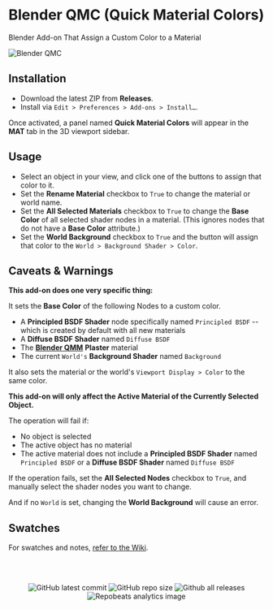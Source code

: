<h1>Blender QMC (Quick Material Colors)</h1>

Blender Add-on That Assign a Custom Color to a Material

![Blender QMC](https://github.com/don1138/blender-qmc/blob/main/imx/blender-qmc.png)

## Installation

- Download the latest ZIP from **Releases**.
- Install  via ``Edit > Preferences > Add-ons > Install…``.

Once activated, a panel named **Quick Material Colors** will appear in the **MAT** tab in the 3D viewport sidebar.

## Usage

- Select an object in your view, and click one of the buttons to assign that color to it.
- Set the **Rename Material** checkbox to `True` to change the material or world name.
- Set the **All Selected Materials** checkbox to `True` to change the **Base Color** of all selected shader nodes in a material. (This ignores nodes that do not have a **Base Color** attribute.)
- Set the **World Background** checkbox to `True` and the button will assign that color to the `World > Background Shader > Color`.

## Caveats & Warnings

**This add-on does one very specific thing:**

It sets the **Base Color** of the following Nodes to a custom color.

- A **Principled BSDF Shader** node specifically named `Principled BSDF` -- which is created by default with all new materials
- A **Diffuse BSDF Shader** named `Diffuse BSDF`
- The [**Blender QMM**](https://github.com/don1138/blender-qmm) **Plaster** material
- The current `World's` **Background Shader** named `Background`

It also sets the material or the world's `Viewport Display > Color` to the same color.

**This add-on will only affect the Active Material of the Currently Selected Object.**

The operation will fail if:
- No object is selected
- The active object has no material
- The active material does not include a **Principled BSDF Shader** named `Principled BSDF` or a **Diffuse BSDF Shader** named `Diffuse BSDF`

If the operation fails, set the **All Selected Nodes** checkbox to `True`, and manually select the shader nodes you want to change.

And if no `World` is set, changing the **World Background** will cause an error.

## Swatches

For swatches and notes, [refer to the Wiki](https://github.com/don1138/blender-qmc/wiki).

<br><br>
<p align="center">
  <img alt="GitHub latest commit" src="https://img.shields.io/github/last-commit/don1138/blender-qmc">
  <img alt="GitHub repo size" src="https://img.shields.io/github/repo-size/don1138/blender-qmc">
  <img alt="Github all releases" src="https://img.shields.io/github/downloads/don1138/blender-qmc/total.svg"><br>
  <img src="https://repobeats.axiom.co/api/embed/52e50c70eb6c2d9d025cc8b7bf8f3c40ddf5b214.svg" alt="Repobeats analytics image">
</p>
